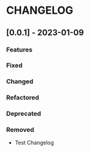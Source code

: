 # CHANGELOG

## [0.0.1] - 2023-01-09

### Features
### Fixed
### Changed
### Refactored
### Deprecated
### Removed

* Test Changelog